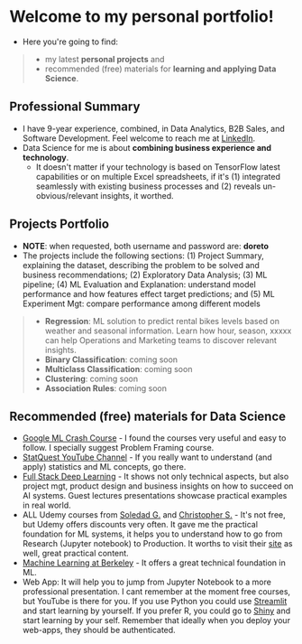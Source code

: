#  Welcome to my personal portfolio!

* Here you're going to find:
> * my latest **personal projects** and
> * recommended (free) materials for **learning and applying Data Science**.

## Professional Summary
* I have 9-year experience, combined, in Data Analytics, B2B Sales, and Software Development. Feel welcome to reach me at [LinkedIn](https://www.linkedin.com/in/fernandodoreto/).
* Data Science for me is about **combining business experience and technology**. 
  * It doesn't matter if your technology is based on TensorFlow latest capabilities or on multiple Excel spreadsheets, if it's (1) integrated seamlessly with existing business processes and (2) reveals un-obvious/relevant insights, it worthed. 

## Projects Portfolio
* **NOTE**: when requested, both username and password are: **doreto**
* The projects include the following sections: (1) Project Summary, explaining the dataset, describing the problem to be solved and business recommendations; (2) Exploratory Data Analysis; (3) ML pipeline; (4) ML Evaluation and Explanation: understand model performance and how features effect target predictions; and (5) ML Experiment Mgt: compare performance among different models 

> * **Regression**: ML solution to predict rental bikes levels based on weather and seasonal information. Learn how hour, season, xxxxx can help Operations and Marketing teams to discover relevant insights.
> * **Binary Classification**: coming soon 
> * **Multiclass Classification**: coming soon
> * **Clustering**: coming soon 
> * **Association Rules**: coming soon

## Recommended (free) materials for Data Science
* [Google ML Crash Course](https://developers.google.com/machine-learning/crash-course) - I found the courses very useful and easy to follow. I specially suggest Problem Framing course.
* [StatQuest YouTube Channel](https://www.youtube.com/channel/UCtYLUTtgS3k1Fg4y5tAhLbw) - If you really want to understand (and apply) statistics and ML concepts, go there.
* [Full Stack Deep Learning](https://course.fullstackdeeplearning.com/) - It shows not only technical aspects, but also project mgt, product design and business insights on how to succeed on AI systems. Guest lectures presentations showcase practical examples in real world.
* ALL Udemy courses from [Soledad G.](https://www.udemy.com/user/soledad-galli/) and [Christopher S.](https://www.udemy.com/user/christopher-samiullah/) - It's not free, but Udemy offers discounts very often. It gave me the practical foundation for ML systems, it helps you to understand how to go from Research (Jupyter notebook) to Production. It worths to visit their [site](https://www.trainindata.com/) as well, great practical content. 
* [Machine Learning at Berkeley](https://ml.berkeley.edu/blog/tag/crash-course) - It offers a great technical foundation in ML.
* Web App: It will help you to jump from Jupyter Notebook to a more professional presentation. I cant remember at the moment free courses, but YouTube is there for you. If you use Python you could use [Streamlit](https://www.streamlit.io/) and start learning by yourself. If you prefer R, you could go to [Shiny](https://shiny.rstudio.com/) and start learning by your self. Remember that ideally when you deploy your web-apps, they should be authenticated.
